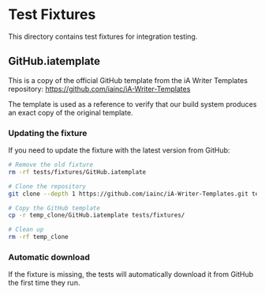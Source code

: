 # Test Fixtures

This directory contains test fixtures for integration testing.

## GitHub.iatemplate

This is a copy of the official GitHub template from the iA Writer Templates repository:
https://github.com/iainc/iA-Writer-Templates

The template is used as a reference to verify that our build system produces
an exact copy of the original template.

### Updating the fixture

If you need to update the fixture with the latest version from GitHub:

```bash
# Remove the old fixture
rm -rf tests/fixtures/GitHub.iatemplate

# Clone the repository
git clone --depth 1 https://github.com/iainc/iA-Writer-Templates.git temp_clone

# Copy the GitHub template
cp -r temp_clone/GitHub.iatemplate tests/fixtures/

# Clean up
rm -rf temp_clone
```

### Automatic download

If the fixture is missing, the tests will automatically download it from GitHub
the first time they run.